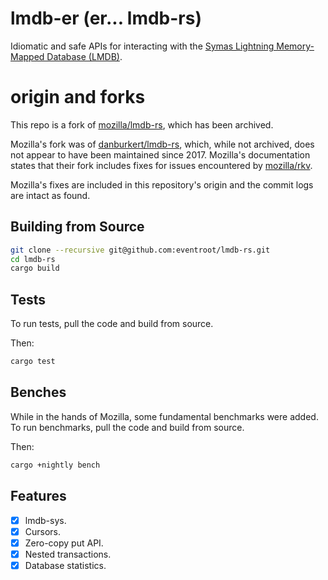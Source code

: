 # lmdb-er (er... lmdb-rs)

Idiomatic and safe APIs for interacting with the
[Symas Lightning Memory-Mapped Database (LMDB)](https://www.symas.com/lmdb).

# origin and forks

This repo is a fork of [mozilla/lmdb-rs](https://github.com/mozilla/lmdb-rs), which has been archived.

Mozilla's fork was of [danburkert/lmdb-rs](https://github.com/danburkert/lmdb-rs), which,
while not archived, does not appear to have been maintained since 2017. Mozilla's documentation states
that their fork includes fixes for issues encountered by [mozilla/rkv](https://github.com/mozilla/rkv).

Mozilla's fixes are included in this repository's origin and the commit logs are intact as found.

## Building from Source

```bash
git clone --recursive git@github.com:eventroot/lmdb-rs.git
cd lmdb-rs
cargo build
```

## Tests

To run tests, pull the code and build from source.

Then:

```bash
cargo test
```

## Benches

While in the hands of Mozilla, some fundamental benchmarks were added. To run benchmarks, pull the code and build from source.

Then:

```bash
cargo +nightly bench
```

## Features

- [x] lmdb-sys.
- [x] Cursors.
- [x] Zero-copy put API.
- [x] Nested transactions.
- [x] Database statistics.
